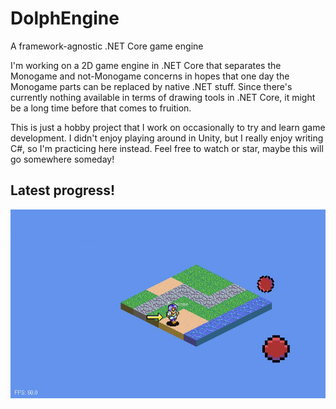 # DolphEngine
A framework-agnostic .NET Core game engine

I'm working on a 2D game engine in .NET Core that separates the Monogame and not-Monogame concerns in hopes that one day the Monogame parts can be replaced by native .NET stuff. Since there's currently nothing available in terms of drawing tools in .NET Core, it might be a long time before that comes to fruition.

This is just a hobby project that I work on occasionally to try and learn game development. I didn't enjoy playing around in Unity, but I really enjoy writing C#, so I'm practicing here instead. Feel free to watch or star, maybe this will go somewhere someday!

## Latest progress!

![Demo](img/demo-2019-03-19.gif?raw=true)

